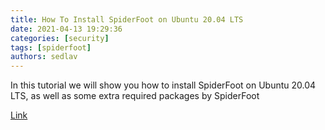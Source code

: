 ```yaml
---
title: How To Install SpiderFoot on Ubuntu 20.04 LTS
date: 2021-04-13 19:29:36
categories: [security]
tags: [spiderfoot]
authors: sedlav
---
```


In this tutorial we will show you how to install SpiderFoot on Ubuntu 20.04 LTS, as well as some extra required packages by SpiderFoot

[Link](https://idroot.us/install-spiderfoot-ubuntu-20-04/)
